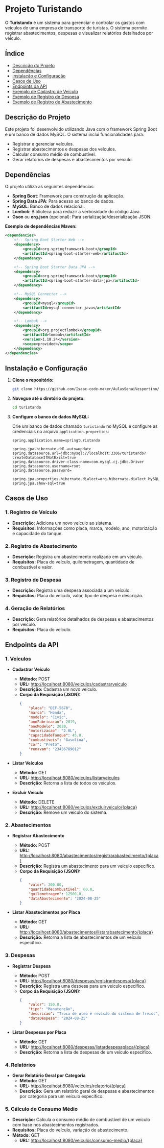 # Projeto Turistando

O **Turistando** é um sistema para gerenciar e controlar os gastos com veículos de uma empresa de transporte de turistas. O sistema permite registrar abastecimentos, despesas e visualizar relatórios detalhados por veículo.

## Índice

- [Descrição do Projeto](#descrição-do-projeto)
- [Dependências](#dependências)
- [Instalação e Configuração](#instalação-e-configuração)
- [Casos de Uso](#casos-de-uso)
- [Endpoints da API](#endpoints-da-api)
- [Exemplo de Cadastro de Veículo](#exemplo-de-cadastro-de-veículo)
- [Exemplo de Registro de Despesa](#exemplo-de-registro-de-despesa)
- [Exemplo de Registro de Abastecimento](#exemplo-de-registro-de-abastecimento)


## Descrição do Projeto

Este projeto foi desenvolvido utilizando Java com o framework Spring Boot e um banco de dados MySQL. O sistema inclui funcionalidades para:

- Registrar e gerenciar veículos.
- Registrar abastecimentos e despesas dos veículos.
- Calcular consumo médio de combustível.
- Gerar relatórios de despesas e abastecimentos por veículo.

## Dependências

O projeto utiliza as seguintes dependências:

- **Spring Boot**: Framework para construção da aplicação.
- **Spring Data JPA**: Para acesso ao banco de dados.
- **MySQL**: Banco de dados relacional.
- **Lombok**: Biblioteca para reduzir a verbosidade do código Java.
- **Gson** ou **org.json** (opcional): Para serialização/deserialização JSON.

**Exemplo de dependências Maven:**

```xml
<dependencies>
    <!-- Spring Boot Starter Web -->
    <dependency>
        <groupId>org.springframework.boot</groupId>
        <artifactId>spring-boot-starter-web</artifactId>
    </dependency>

    <!-- Spring Boot Starter Data JPA -->
    <dependency>
        <groupId>org.springframework.boot</groupId>
        <artifactId>spring-boot-starter-data-jpa</artifactId>
    </dependency>

    <!-- MySQL Connector -->
    <dependency>
        <groupId>mysql</groupId>
        <artifactId>mysql-connector-java</artifactId>
    </dependency>

    <!-- Lombok -->
    <dependency>
        <groupId>org.projectlombok</groupId>
        <artifactId>lombok</artifactId>
        <version>1.18.24</version>
        <scope>provided</scope>
    </dependency>
</dependencies>
```

## Instalação e Configuração

1. **Clone o repositório:**

    ```bash
    git clone https://github.com/Isaac-code-maker/AulasSenaiVespertino/TrabalhoSpringBoot
    ```

2. **Navegue até o diretório do projeto:**

    ```bash
    cd turistando
    ```

3. **Configure o banco de dados MySQL:**

    Crie um banco de dados chamado `turistando` no MySQL e configure as credenciais no arquivo `application.properties`:

    ```properties
    spring.application.name=springturistando

    spring.jpa.hibernate.ddl-auto=update
    spring.datasource.url=jdbc:mysql://localhost:3306/turistando?createDatabaseIfNotExist=true
    spring.datasource.driver-class-name=com.mysql.cj.jdbc.Driver
    spring.datasource.username=root
    spring.datasource.password=

    spring.jpa.properties.hibernate.dialect=org.hibernate.dialect.MySQLDialect
    spring.jpa.show-sql=true
    ```

## Casos de Uso

### 1. Registro de Veículo

- **Descrição:** Adiciona um novo veículo ao sistema.
- **Requisitos:** Informações como placa, marca, modelo, ano, motorização e capacidade do tanque.

### 2. Registro de Abastecimento

- **Descrição:** Registra um abastecimento realizado em um veículo.
- **Requisitos:** Placa do veículo, quilometragem, quantidade de combustível e valor.

### 3. Registro de Despesa

- **Descrição:** Registra uma despesa associada a um veículo.
- **Requisitos:** Placa do veículo, valor, tipo de despesa e descrição.

### 4. Geração de Relatórios

- **Descrição:** Gera relatórios detalhados de despesas e abastecimentos por veículo.
- **Requisitos:** Placa do veículo.

## Endpoints da API

### 1. Veículos

- **Cadastrar Veículo**
  - **Método:** POST
  - **URL:** [http://localhost:8080/veiculos/cadastrarveiculo](http://localhost:8080/veiculos/cadastrarveiculo)
  - **Descrição:** Cadastra um novo veículo.
  - **Corpo da Requisição (JSON):**
    ```json
    {
        "placa": "DEF-5678",
        "marca": "Honda",
        "modelo": "Civic",
        "anoFabricacao": 2019,
        "anoModelo": 2020,
        "motorizacao": "2.0L",
        "capacidadeTanque": 45.0,
        "combustiveis": "Gasolina",
        "cor": "Preto",
        "renavam": "23456789012"
    }
    ```

- **Listar Veículos**
  - **Método:** GET
  - **URL:** [http://localhost:8080/veiculos/listarveiculos](http://localhost:8080/veiculos/listarveiculos)
  - **Descrição:** Retorna a lista de todos os veículos.

- **Excluir Veículo**
  - **Método:** DELETE
  - **URL:** [http://localhost:8080/veiculos/excluirveiculo/{placa}](http://localhost:8080/veiculos/excluirveiculo/{placa})
  - **Descrição:** Remove um veículo do sistema.

### 2. Abastecimentos

- **Registrar Abastecimento**
  - **Método:** POST
  - **URL:** [http://localhost:8080/abastecimentos/registrarabastecimento/{placa}](http://localhost:8080/abastecimentos/registrarabastecimento/{placa})
  - **Descrição:** Registra um abastecimento para um veículo específico.
  - **Corpo da Requisição (JSON):**
    ```json
    {
        "valor": 200.00,
        "quantidadeCombustivel": 60.0,
        "quilometragem": 12500.0,
        "dataAbastecimento": "2024-08-25"
    }
    ```

- **Listar Abastecimentos por Placa**
  - **Método:** GET
  - **URL:** [http://localhost:8080/abastecimentos/listarabastecimento/{placa}](http://localhost:8080/abastecimentos/listarabastecimento/{placa})
  - **Descrição:** Retorna a lista de abastecimentos de um veículo específico.

### 3. Despesas

- **Registrar Despesa**
  - **Método:** POST
  - **URL:** [http://localhost:8080/despesas/registrardespesa/{placa}](http://localhost:8080/despesas/registrardespesa/{placa})
  - **Descrição:** Registra uma despesa para um veículo específico.
  - **Corpo da Requisição (JSON):**
    ```json
    {
        "valor": 150.0,
        "tipo": "Manutenção",
        "descricao": "Troca de óleo e revisão do sistema de freios",
        "dataDespesa": "2024-08-25"
    }
    ```

- **Listar Despesas por Placa**
  - **Método:** GET
  - **URL:** [http://localhost:8080/despesas/listardespesaplaca/{placa}](http://localhost:8080/despesas/listardespesaplaca/{placa})
  - **Descrição:** Retorna a lista de despesas de um veículo específico.

### 4. Relatórios

- **Gerar Relatório Geral por Categoria**
  - **Método:** GET
  - **URL:** [http://localhost:8080/veiculos/relatorio/{placa}](http://localhost:8080/veiculos/relatorio/{placa})
  - **Descrição:** Gera um relatório geral de despesas e abastecimentos por categoria para um veículo específico.

### 5. Cálculo de Consumo Médio

- **Descrição:** Calcula o consumo médio de combustível de um veículo com base nos abastecimentos registrados.
- **Requisitos:** Placa do veículo, variação de abastecimento.
- **Método:** GET
  - **URL:** [http://localhost:8080/veiculos/consumo-medio/{placa}](http://localhost:8080/veiculos/consumo-medio/{placa})
